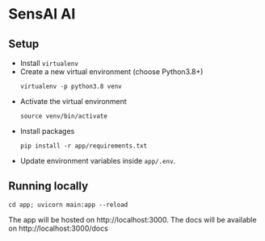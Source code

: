 # SensAI AI


## Setup

- Install `virtualenv`
- Create a new virtual environment (choose Python3.8+)
  ```
  virtualenv -p python3.8 venv
  ```
- Activate the virtual environment
  ```
  source venv/bin/activate
  ```
- Install packages
  ```
  pip install -r app/requirements.txt
  ```
- Update environment variables inside `app/.env`.

## Running locally

```
cd app; uvicorn main:app --reload
```

The app will be hosted on http://localhost:3000.
The docs will be available on http://localhost:3000/docs